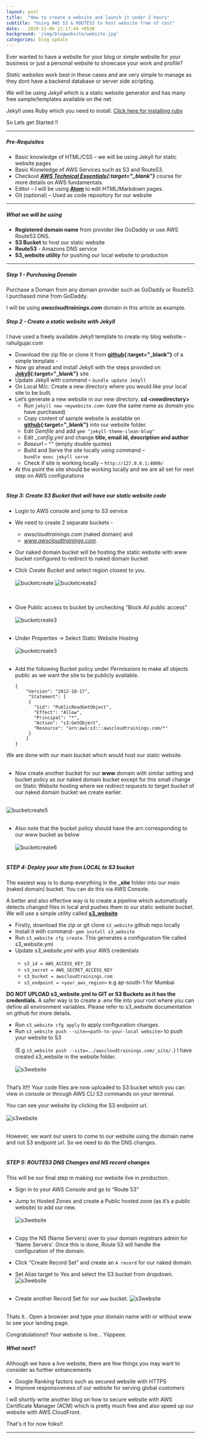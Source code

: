 ```yaml
---
layout: post
title:  "How to create a website and launch it under 2 hours"
subtitle: "Using AWS S3 & ROUTE53 to host website free of cost"
date:   2019-11-06 11:17:44 +0530
background: '/img/blogwebsite/website.jpg'
categories: blog update
---
```

<p>Ever wanted to have a website for your blog or simple website for your business or just a personal website to showcase your work and profile?</p>

*Static websites* work best in these cases and are very simple to manage as they dont have a backend database or server side scripting.

We will be using *Jekyll* which is a static website generator and has many free sample/templates available on the net. <br>

Jekyll uses Ruby which you need to install. [Click here for installing ruby](https://www.ruby-lang.org/en/documentation/installation/) <br>

So Lets get Started !!

***

##### Pre-Requisites
-	Basic knowledge of HTML/CSS – we will be using Jekyll for static website pages
-	Basic Knowledge of AWS Services such as S3 and Route53.
- Checkout ***[AWS Technical Essentials](http://www.techtutorr.com/aws-technical-essentials/){:target="_blank"}*** course for more details on AWS fundamentals.
-	Editor – I will be using **[Atom](https://atom.io/)** to edit HTML/Markdown pages.
-	Git (optional) – Used as code repository for our website <br>

***

##### What we will be using
- **Registered domain name** from provider like GoDaddy or use AWS Route53 DNS.
- **S3 Bucket** to host our static website
- **Route53** - Amazons DNS service
- **S3_website utility** for pushing our local website to production

***

##### Step 1 - Purchasing Domain
Purchase a Domain from any domain provider such as GoDaddy or Route53. I purchased mine from GoDaddy.<br>

I will be using ***awscloudtrainings.com*** domain in this article as example.

##### Step 2 - Create a static website with Jekyll

I have used a freely available Jekyll template to create my blog website – rahulgujar.com
-	Download the zip file or clone it from **[github](https://github.com/BlackrockDigital/startbootstrap-clean-blog){:target="_blank"}** of a simple template -
-	Now go ahead and install Jekyll with the steps provided on **[Jekyll](https://jekyllrb.com/docs/installation/){:target="_blank"}** site
-	Update Jekyll with command – `bundle update Jekyll`
-	On Local M/c: Create a new directory where you would like your local site to be built.
-	Let’s generate a new website in our new directory. **cd \<newdirectory\>**
    - Run `jekyll new <mywebsite.com>` (use the same name as domain you have purchased)
    - Copy content of sample website is available on **[github](https://github.com/BlackrockDigital/startbootstrap-clean-blog){:target="_blank"}** into our website folder.
    - Edit *Gemfile* and add `gem "jekyll-theme-clean-blog"`
    - Edit *_config.yml* and change **title, email id, description and author**
    - *Baseurl* – ``“”`` (empty double quotes)
    - Build and Serve the site locally using command –<br>
    `bundle exec jekyll serve`
    - Check if site is working locally – `http://127.0.0.1:4000/`
- At this point the site should be working locally and we are all set for next step on AWS configurations
<br><br>

##### Step 3: Create S3 Bucket that will have our static website code

-	Login to AWS console and jump to S3 service
-	We need to create 2 separate buckets -
    - *awscloudtrainings.com* (naked domain) and
    - *www.awscloudtrainings.com*.
- Our naked domain bucket will be hosting the static website with www bucket configured to redirect to naked domain bucket
-	Click *Create Bucket* and select region closest to you.<br><br>
![bucketcreate](/img/blogwebsite/createbucket1.jpg "Create Bucket")
![bucketcreate2](/img/blogwebsite/createbucket2.jpg "Create Bucket")
<br><br><br>
- Give Public access to bucket by unchecking “Block All public access”
<br><br>
![bucketcreate3](/img/blogwebsite/createbucket3.jpg "Public Bucket")<br><br>
- Under Properties -> Select Static Website Hosting<br><br>
![bucketcreate3](/img/blogwebsite/createbucket4.jpg "Static Bucket")<br><br>
- Add the following Bucket policy under *Permissions* to make all objects public as we want the site to be publicly available.<br>

      {
          "Version": "2012-10-17",
           "Statement": [  
           {  
             "Sid": "PublicReadGetObject",  
             "Effect": "Allow",
             "Principal": "*",  
             "Action": "s3:GetObject",  
             "Resource": "arn:aws:s3:::awscloudtrainings.com/*"  
           }  
          ]  
      }  


We are done with our main bucket which would host our static website. <br><br>
- Now create another bucket for our **www** domain with similar setting and bucket policy as our naked domain bucket except for this small change on Static Website hosting where we *redirect requests to target bucket* of our naked domain bucket we create earlier. <br><br>

![bucketcreate5](/img/blogwebsite/createbucket5.jpg "Redirect Bucket")<br><br>

- Also note that the bucket policy should have the arn corresponding to our www bucket as below <br><br>
![bucketcreate6](/img/blogwebsite/createbucket6.jpg "Redirect Bucket Policy")<br><br>

##### STEP 4: Deploy your site from LOCAL to S3 bucket

The easiest way is to dump everything in the **\_site** folder into our main (naked domain) bucket. You can do this via AWS Console.

A better and also effective way is to create a pipeline which automatically detects changed files in local and pushes them to our static website bucket.
We will use a simple utility called **[s3_website](https://github.com/laurilehmijoki/s3_website)**

-	Firstly, download the zip or git clone `s3_website` github repo locally
-	Install it with command- `gem install s3_website`
-	Run `s3_website cfg create`. This generates a configuration file called s3_website.yml
-	Update *s3_website.yml* with your AWS credentials <br><br>
    - `s3_id = AWS_ACCESS_KEY_ID`
    - `s3_secret = AWS_SECRET_ACCESS_KEY`
    - `s3_bucket = awscloudtrainings.com`
    - `s3_endpoint = <your_aws_region>` e.g ap-south-1 for Mumbai

  **DO NOT UPLOAD s3_website.yml to GIT or S3 Buckets as it has the credentials.** A safer way is to create a .env file into your root where you can define all environment variables. Please refer to s3_website documentation on github for more details.
  - Run `s3_website cfg apply` to apply configuration changes.
  - Run `s3_website push --site=<path-to-your-local website>` to push your website to S3 <br><br> (E.g `s3_website push --site=../awscloudtrainings.com/_site/.`) I have created s3_website in the website folder.<br><br>
  ![s3website](/img/blogwebsite/s3website.jpg "s3_website command")<br><br>

That’s It!!! Your code files are now uploaded to S3 bucket which you can view in console or through AWS CLI S3 commands on your terminal.

You can see your website by clicking the S3 endpoint url. <br><br>
![s3website](/img/blogwebsite/s3website2.jpg "blog website")<br><br>

However, we want our users to come to our website using the domain name and not S3 endpoint url. So we need to do the DNS changes. <br><br>

##### STEP 5: ROUTE53 DNS Changes and NS record changes
This will be our final step in making our website live in production.
- Sign in to your AWS Console and go to “Route 53”
- Jump to Hosted Zones and create a Public hosted zone (as it’s a public website) to add our new.
<br><br>
![s3website](/img/blogwebsite/route531.jpg "hosted zone")<br><br>

- Copy the NS (Name Servers) over to your domain registrars admin for ‘Name Servers’. Once this is done, Route 53 will handle the configuration of the domain.
- Click “Create Record Set” and create an `A record` for our naked domain.
- Set Alias target to Yes and select the S3 bucket from dropdown.
![s3website](/img/blogwebsite/route532.jpg "blog website")<br><br>

- Create another Record Set for our `www` bucket.
![s3website](/img/blogwebsite/route533.jpg "blog website")<br><br>

<p> Thats it.. Open a browser and type your domain name with or without www to see your landing page.

Congratulations!! Your website is live... Yiippeee.   </p>

##### What next?
Although we have a live website, there are few things you may want to consider as further enhancements<br>
- Google Ranking factors such as secured website with HTTPS
- Improve responsiveness of our website for serving global customers <br>

I will shortly write another blog on how to secure website with AWS Certificate Manager (ACM) which is pretty much free and also speed up our website with AWS CloudFront. <br>

That's it for now folks!!


***
